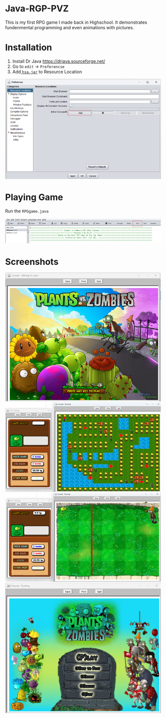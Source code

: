 # Java-RGP-PVZ

This is my first RPG game I made back in Highschool. It demonstrates fundenmental programming and even animations with pictures.

# Installation

1. Install Dr Java https://drjava.sourceforge.net/  
2. Go to `edit` -> `Preferencse`
3. Add[ `hsa.jar`](/Game/hsa.jar) to Resource Location

![alt text](images/install.png)

# Playing Game

Run the `RPGgame.java`


![alt text](images/run.png)

# Screenshots

![alt text](images/pvz1.png)
![alt text](images/pvz2.png)
![alt text](images/pvz3.png)
![alt text](images/pvz4.png)